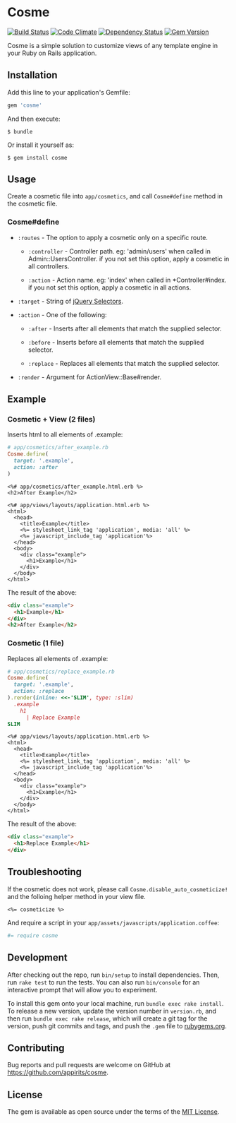 # Cosme

[![Build Status](https://img.shields.io/travis/appirits/cosme.svg?style=flat-square)](http://travis-ci.org/appirits/cosme)
[![Code Climate](https://img.shields.io/codeclimate/github/appirits/cosme.svg?style=flat-square)](https://codeclimate.com/github/appirits/cosme)
[![Dependency Status](https://img.shields.io/gemnasium/appirits/cosme.svg?style=flat-square)](https://gemnasium.com/appirits/cosme)
[![Gem Version](https://img.shields.io/gem/v/cosme.svg?style=flat-square)](https://rubygems.org/gems/cosme)

Cosme is a simple solution to customize views of any template engine in your Ruby on Rails application.

## Installation

Add this line to your application's Gemfile:

```ruby
gem 'cosme'
```

And then execute:

    $ bundle

Or install it yourself as:

    $ gem install cosme

## Usage

Create a cosmetic file into `app/cosmetics`, and call `Cosme#define` method in the cosmetic file.

### Cosme#define

* `:routes` - The option to apply a cosmetic only on a specific route.

  * `:controller` - Controller path. eg: 'admin/users' when called in Admin::UsersController. if you not set this option, apply a cosmetic in all controllers.

  * `:action` - Action name. eg: 'index' when called in \*Controller#index. if you not set this option, apply a cosmetic in all actions.

* `:target` - String of [jQuery Selectors](https://api.jquery.com/category/selectors/).

* `:action` - One of the following:

  * `:after` - Inserts after all elements that match the supplied selector.

  * `:before` - Inserts before all elements that match the supplied selector.

  * `:replace` - Replaces all elements that match the supplied selector.

* `:render` - Argument for ActionView::Base#render.

## Example

### Cosmetic + View (2 files)

Inserts html to all elements of .example:

```ruby
# app/cosmetics/after_example.rb
Cosme.define(
  target: '.example',
  action: :after
)
```

```erb
<%# app/cosmetics/after_example.html.erb %>
<h2>After Example</h2>
```

```erb
<%# app/views/layouts/application.html.erb %>
<html>
  <head>
    <title>Example</title>
    <%= stylesheet_link_tag 'application', media: 'all' %>
    <%= javascript_include_tag 'application'%>
  </head>
  <body>
    <div class="example">
      <h1>Example</h1>
    </div>
  </body>
</html>
```

The result of the above:

```html
<div class="example">
  <h1>Example</h1>
</div>
<h2>After Example</h2>
```

### Cosmetic (1 file)

Replaces all elements of .example:

```ruby
# app/cosmetics/replace_example.rb
Cosme.define(
  target: '.example',
  action: :replace
).render(inline: <<-'SLIM', type: :slim)
  .example
    h1
      | Replace Example
SLIM
```

```erb
<%# app/views/layouts/application.html.erb %>
<html>
  <head>
    <title>Example</title>
    <%= stylesheet_link_tag 'application', media: 'all' %>
    <%= javascript_include_tag 'application'%>
  </head>
  <body>
    <div class="example">
      <h1>Example</h1>
    </div>
  </body>
</html>
```

The result of the above:

```html
<div class="example">
  <h1>Replace Example</h1>
</div>
```

## Troubleshooting

If the cosmetic does not work, please call `Cosme.disable_auto_cosmeticize!` and the folloing helper method in your view file.

```erb
<%= cosmeticize %>
```

And require a script in your `app/assets/javascripts/application.coffee`:

```coffee
#= require cosme
```

## Development

After checking out the repo, run `bin/setup` to install dependencies. Then, run `rake test` to run the tests. You can also run `bin/console` for an interactive prompt that will allow you to experiment.

To install this gem onto your local machine, run `bundle exec rake install`. To release a new version, update the version number in `version.rb`, and then run `bundle exec rake release`, which will create a git tag for the version, push git commits and tags, and push the `.gem` file to [rubygems.org](https://rubygems.org).

## Contributing

Bug reports and pull requests are welcome on GitHub at https://github.com/appirits/cosme.

## License

The gem is available as open source under the terms of the [MIT License](http://opensource.org/licenses/MIT).
